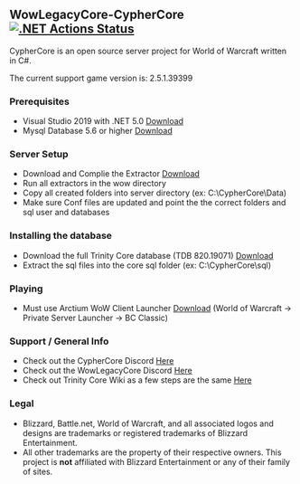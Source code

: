 ## WowLegacyCore-CypherCore [![.NET Actions Status](https://github.com/WowLegacyCore/CypherCore/workflows/dotnet/badge.svg)](https://github.com/WowLegacyCore/CypherCore/actions)

CypherCore is an open source server project for World of Warcraft written in C#.

The current support game version is: 2.5.1.39399

### Prerequisites
* Visual Studio 2019 with .NET 5.0 [Download](https://www.visualstudio.com/downloads/)
* Mysql Database 5.6 or higher [Download](https://dev.mysql.com/downloads/mysql/)

### Server Setup
* Download and Complie the Extractor [Download](https://github.com/WowLegacyCore/Tools)
* Run all extractors in the wow directory
* Copy all created folders into server directory (ex: C:\CypherCore\Data)
* Make sure Conf files are updated and point the the correct folders and sql user and databases

### Installing the database
* Download the full Trinity Core database (TDB 820.19071) [Download](https://github.com/TrinityCore/TrinityCore/releases)
* Extract the sql files into the core sql folder (ex: C:\CypherCore\sql)

### Playing
* Must use Arctium WoW Client Launcher [Download](https://arctium.io) (World of Warcraft -> Private Server Launcher -> BC Classic)

### Support / General Info
* Check out the CypherCore Discord [Here](https://discord.gg/NkyVH5VKar)
* Check out the WowLegacyCore Discord [Here](https://discord.gg/qSfcFFQurT)
* Check out Trinity Core Wiki as a few steps are the same [Here](https://trinitycore.atlassian.net/wiki/spaces/tc/pages/2130077/Installation+Guide)

### Legal
* Blizzard, Battle.net, World of Warcraft, and all associated logos and designs are trademarks or registered trademarks of Blizzard Entertainment.
* All other trademarks are the property of their respective owners. This project is **not** affiliated with Blizzard Entertainment or any of their family of sites.
